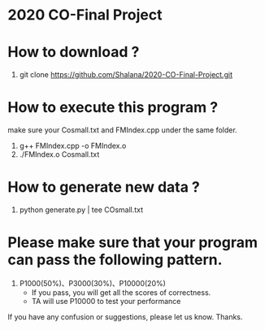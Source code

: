 # 2020 CO-Final Project

# How to download ?
1. git clone https://github.com/Shalana/2020-CO-Final-Project.git

# How to execute this program ?
make sure your Cosmall.txt and FMIndex.cpp under the same folder.
1. g++ FMIndex.cpp -o FMIndex.o
2. ./FMIndex.o Cosmall.txt

# How to generate new data ? 
1. python generate.py | tee COsmall.txt

#  Please make sure that your program can pass the following pattern.
1. P1000(50%)、P3000(30%)、P10000(20%) 
   * If you pass, you will get all the scores of correctness.
   * TA will use P10000 to test your performance 



If you have any confusion or suggestions, please let us know. Thanks.
